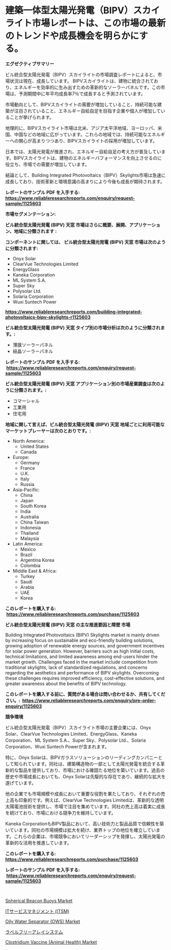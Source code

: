 <p><h1>建築一体型太陽光発電（BIPV）スカイライト市場レポートは、この市場の最新のトレンドや成長機会を明らかにする。</h1></p><p><strong>エグゼクティブサマリー</strong></p>
<p><p>ビル統合型太陽光発電（BIPV）スカイライトの市場調査レポートによると、市場状況は現在、成長しています。 BIPVスカイライトは、建物に統合されており、エネルギーを効率的に生み出すための革新的なソーラーパネルです。この市場は、予測期間中に年平均成長率7％で成長すると予測されています。</p><p>市場動向として、BIPVスカイライトの需要が増加していること、持続可能な建築が注目されていること、エネルギー自給自足を目指す企業や個人が増加していることが挙げられます。</p><p>地理的に、BIPVスカイライト市場は北米、アジア太平洋地域、ヨーロッパ、米国、中国などの地域に広がっています。これらの地域では、持続可能なエネルギーへの関心が高まりつつあり、BIPVスカイライトの採用が増加しています。</p><p>日本では、太陽光発電が推進され、エネルギー自給自足の考え方が普及しています。BIPVスカイライトは、建物のエネルギーパフォーマンスを向上させるのに役立ち、市場での需要が増加しています。</p><p>結論として、Building Integrated Photovoltaics（BIPV）Skylights市場は急速に成長しており、技術革新と環境意識の高まりにより今後も成長が期待されます。</p></p>
<p><strong>レポートのサンプル PDF を入手する: <a href="https://www.reliableresearchreports.com/enquiry/request-sample/1125603">https://www.reliableresearchreports.com/enquiry/request-sample/1125603</a></strong></p>
<p><strong>市場セグメンテーション:</strong></p>
<p><strong> ビル統合型太陽光発電 (BIPV) 天窓 市場はさらに概要、展開、アプリケーション、地域に分類されます :</strong></p>
<p><strong>コンポーネントに関しては、 ビル統合型太陽光発電 (BIPV) 天窓 市場は次のように分類されます: &nbsp;</strong></p>
<p><ul><li>Onyx Solar</li><li>ClearVue Technologies Limited</li><li>EnergyGlass</li><li>Kaneka Corporation</li><li>ML System S.A.</li><li>Super Sky</li><li>Polysolar Ltd.</li><li>Solaria Corporation</li><li>Wuxi Suntech Power</li></ul></p>
<p><strong><a href="https://www.reliableresearchreports.com/building-integrated-photovoltaics-bipv-skylights-r1125603">https://www.reliableresearchreports.com/building-integrated-photovoltaics-bipv-skylights-r1125603</a></strong></p>
<p><strong> ビル統合型太陽光発電 (BIPV) 天窓 タイプ別の市場分析は次のように分類されます。:</strong></p>
<p><ul><li>薄膜ソーラーパネル</li><li>結晶ソーラーパネル</li></ul></p>
<p><strong>レポートのサンプル PDF を入手する: &nbsp;<a href="https://www.reliableresearchreports.com/enquiry/request-sample/1125603">https://www.reliableresearchreports.com/enquiry/request-sample/1125603</a></strong></p>
<p><strong> ビル統合型太陽光発電 (BIPV) 天窓 アプリケーション別の市場産業調査は次のように分類されます。:</strong></p>
<p><ul><li>コマーシャル</li><li>工業用</li><li>住宅用</li></ul></p>
<p><strong>地域に関して言えば、ビル統合型太陽光発電 (BIPV) 天窓 地域ごとに利用可能なマーケットプレーヤーは次のとおりです。:</strong></p>
<p><ul>
    <li>
        North America:
        <ul>
            <li>United States</li>
            <li>Canada</li>
        </ul>
    </li>
    <li>
        Europe:
        <ul>
            <li>Germany</li>
            <li>France</li>
            <li>U.K.</li>
            <li>Italy</li>
            <li>Russia</li>
        </ul>
    </li>
    <li>
        Asia-Pacific:
        <ul>
            <li>China</li>
            <li>Japan</li>
            <li>South Korea</li>
            <li>India</li>
            <li>Australia</li>
            <li>China Taiwan</li>
            <li>Indonesia</li>
            <li>Thailand</li>
            <li>Malaysia</li>
        </ul>
    </li>
    <li>
        Latin America:
        <ul>
            <li>Mexico</li>
            <li>Brazil</li>
            <li>Argentina Korea</li>
            <li>Colombia</li>
        </ul>
    </li>
    <li>
        Middle East & Africa:
        <ul>
            <li>Turkey</li>
            <li>Saudi</li>
            <li>Arabia</li>
            <li>UAE</li>
            <li>Korea</li>
        </ul>
    </li>
    </ul></p>
<p><strong>このレポートを購入する: &nbsp;<a href="https://www.reliableresearchreports.com/purchase/1125603">https://www.reliableresearchreports.com/purchase/1125603</a></strong></p>
<p><strong>ビル統合型太陽光発電 (BIPV) 天窓 の主な推進要因と障壁 市場</strong></p>
<p><p>Building Integrated Photovoltaics (BIPV) Skylights market is mainly driven by increasing focus on sustainable and eco-friendly building solutions, growing adoption of renewable energy sources, and government incentives for solar power generation. However, barriers such as high initial costs, technical limitations, and limited awareness among end-users hinder the market growth. Challenges faced in the market include competition from traditional skylights, lack of standardized regulations, and concerns regarding the aesthetics and performance of BIPV skylights. Overcoming these challenges requires improved efficiency, cost-effective solutions, and greater awareness about the benefits of BIPV technology.</p></p>
<p><strong>このレポートを購入する前に、質問がある場合は問い合わせるか、共有してください。:&nbsp; <a href="https://www.reliableresearchreports.com/enquiry/pre-order-enquiry/1125603">https://www.reliableresearchreports.com/enquiry/pre-order-enquiry/1125603</a></strong></p>
<p><strong>競争環境</strong></p>
<p><p>ビル統合型太陽光発電（BIPV）スカイライト市場の主要企業には、Onyx Solar、ClearVue Technologies Limited、EnergyGlass、Kaneka Corporation、ML System S.A.、Super Sky、Polysolar Ltd.、Solaria Corporation、Wuxi Suntech Powerが含まれます。</p><p>特に、Onyx Solarは、BIPVガラスソリューションのリーディングカンパニーとして知られています。同社は、建築構造物の一部として太陽光発電を統合する革新的な製品を提供しており、市場における確固たる地位を築いています。過去の歴史や市場成長においても、Onyx Solarは先駆的な存在であり、継続的な拡大を遂げています。</p><p>他の企業でも市場規模や成長において重要な役割を果たしており、それぞれの売上高も印象的です。例えば、ClearVue Technologies Limitedは、革新的な透明太陽電池技術を提供し、市場で注目を集めています。同社の売上高は着実に成長を続けており、市場における競争力を維持しています。</p><p>Kaneka CorporationもBIPV製品において、高い技術力と製品品質で信頼性を築いています。同社の市場規模は拡大を続け、業界トップの地位を確立しています。これらの企業は、市場競争においてリーダーシップを発揮し、太陽光発電の革新的な活用を推進しています。</p></p>
<p><strong>このレポートを購入する: &nbsp; <a href="https://www.reliableresearchreports.com/purchase/1125603">https://www.reliableresearchreports.com/purchase/1125603</a></strong></p>
<p><strong>レポートのサンプル PDF を入手する: &nbsp;<a href="https://www.reliableresearchreports.com/enquiry/request-sample/1125603">https://www.reliableresearchreports.com/enquiry/request-sample/1125603</a></strong><strong></strong></p>
<p>&nbsp;</p>
<p><p><a href="https://www.linkedin.com/pulse/spherical-beacon-buoys-market-size-trends-complete-industry-overview-hetrf">Spherical Beacon Buoys Market</a></p><p><a href="https://github.com/schmahlson/Market-Research-Report-List-1/blob/main/882256284244.md">ITサービスマネジメント (ITSM)</a></p><p><a href="https://github.com/marthawweekle/Market-Research-Report-List-1/blob/main/oily-water-separator-ows-market.md">Oily Water Separator (OWS) Market</a></p><p><a href="https://github.com/TerrellConn/Market-Research-Report-List-1/blob/main/766128784245.md">ラベルフリーアレイシステム</a></p><p><a href="https://github.com/SheilaBruen2023/Market-Research-Report-List-1/blob/main/clostridium-vaccine-animal-health-market.md">Clostridium Vaccine (Animal Health) Market</a></p></p>